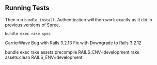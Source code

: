 Running Tests
-------------

Then run `bundle install`. Authentication will then work exactly as it did in previous versions of Spree.

```shell
bundle exec rake spec
```

CarrierWave Bug with Rails 3.2.13
Fix with Downgrade to Rails 3.2.12


bundle exec rake assets:precompile RAILS_ENV=development
rake assets:clean RAILS_ENV=development